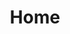 ---
title: Home
permalink: /
position: 7
has-introduction: true
introduction-background-color: bg-white
introduction-body: |-
  ## The health and safety of our customers, prospective customers, employees, and partners is our highest priority.
  <div style="text-align: left; margin-top: 16px;">
  After careful consideration, and in light of the ongoing Coronavirus (COVID-19) developments, we have no choice but to reschedule C3 San Diego to early Fall, dates and location will be announced over the next several days. Rescheduling this event will enable us to provide the experience that our customers, prospective customers, partners, and employees expect and deserve in a safe environment.
  <p style="margin-top:16px; margin-bottom: 16px;">For any additional questions regarding C3 please see the FAQs below or reach out to [events@clarabridge.com](mailto:events@clarabridge.com) for more information.
  We look forward to hosting you in the fall. Until then, stay safe and healthy!</p>
  </div>
introduction-has-button: true
introduction-button-label: Contact Us
introduction-button-url: mailto:events@clarabridge.com
faqs:
- heading: Will Clarabridge Customer Connections (C3) be rescheduled to another date?
  body: Yes, C3 will be rescheduled to early fall, and we plan to announce the new dates within the next several days.
  trigger: section-1
  expanded: false
- heading: What will happen to my C3 2020 San Diego registration?
  body: All existing registrations will automatically be applied to the new C3 date. If you are unable to make the rescheduled dates, please email [events@clarabridge.com](mailto:events@clarabridge.com)
  trigger: section-2
  expanded: false
- heading: How will this affect my travel plans?
  body: Please contact your airline provider as soon as possible to alternative arrangements. Many airlines are offering flexible refund or transfer options at this time due to the COVID-19 situation.
  trigger: section-3
  expanded: false
- heading: What will happen to my hotel reservation?
  body: "All hotel reservations made through the Clarabridge hotel block at the Hard Rock Hotel San Diego will be cancelled by the hotel. At this time, attendees have not been charged the associated deposit for these reservations. If you have any questions regarding your reservations, please contact the hotel directly 866-751-7625

  IMPORTANT: If you booked a hotel reservation outside of the Clarabridge hotel block, it is your responsibility to cancel and confirm the refund status on any deposits paid."
  trigger: section-4
  expanded: false
- heading: I was planning on attending the Customer Training in San Diego, will that transfer over?
  body: Your purchased training session will transfer over to the new dates. 
  trigger: section-5
  expanded: false
- heading: I was unable to attend C3 San Diego but am interested in the new dates, when will registration be open for anyone that wasn’t already registered?
  body: Registration will be available with the rescheduled conference dates in the coming weeks.
  trigger: section-6
  expanded: false
- heading: I applied for a CX Award - what happens to my application?
  body: All C3 2020 CX Award submissions will be carried over to the new conference dates. If you have already applied then there is nothing else you need to do. If you have not had a chance to apply for an award, we have extended the deadline for submissions and you may submit an application [here](https://docs.google.com/forms/d/e/1FAIpQLSek2purGGNSGsTcee0srKeWwcIhrgAy43p-StmwJS5mCgm9bw/viewform).
  trigger: section-7
  expanded: false
- heading: Are you still planning to have C3 EMEA 2020?
  body: We will continue to monitor the global health situation. At this time, we are still planning to host C3 EMEA from 9 – 11 June, 2020 in London.
  trigger: section-8
  expanded: false
- heading: Who do I contact for more information?
  body: Please contact [events@clarabridge.com](mailto:events@clarabridge.com) for any additional questions.
  trigger: section-9
  expanded: false
layout: page-covid
---
